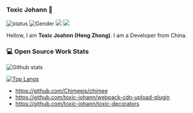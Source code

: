 ### Toxic Johann 👋

![status](https://img.shields.io/badge/status-up-brightgreen) ![Gender](https://img.shields.io/badge/gender-%F0%9F%A4%B5-lightgrey) ![](https://img.shields.io/static/v1?label=wechat&message=toxicjohann&color=7BB32E&logo=wechat) ![](https://visitor-badge.glitch.me/badge?page_id=github.com/toxic-johann)

Hellow, I am **Toxic Joahnn (Heng Zhong)**. I am a Developer from China.

### 💻 Open Source Work Stats

![Github stats](https://github-readme-stats.vercel.app/api?username=toxic-johann&show_icons=true)

[![Top Langs](https://github-readme-stats.vercel.app/api/top-langs/?username=toxic-johann)](https://github.com/toxic-johann)

* https://github.com/Chimeejs/chimee
* https://github.com/toxic-johann/webpack-cdn-upload-plugin
* https://github.com/toxic-johann/toxic-decorators


<!--
**toxic-johann/toxic-johann** is a ✨ _special_ ✨ repository because its `README.md` (this file) appears on your GitHub profile.

- 🔭 I’m currently working on ...
- 🌱 I’m currently learning ...
- 👯 I’m looking to collaborate on ...
- 🤔 I’m looking for help with ...
- 💬 Ask me about ...
- 📫 How to reach me: ...
- 😄 Pronouns: ...
- ⚡ Fun fact: ...
-->
